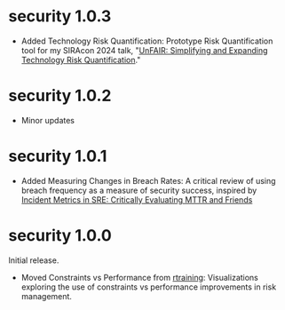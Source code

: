# security 1.0.3

* Added Technology Risk Quantification: Prototype Risk Quantification tool for my SIRAcon 2024 talk, "[UnFAIR: Simplifying and Expanding Technology Risk Quantification](https://web.cvent.com/event/7f49b0a6-bca9-46fd-8245-a2deb671efee/websitePage:23d1376e-2723-411a-910a-0edf87b03015?session=956b9176-13ad-4dac-af3c-e8ccb30bae8a&shareLink=true)."

# security 1.0.2

* Minor updates

# security 1.0.1

* Added Measuring Changes in Breach Rates: A critical review of using breach frequency as a measure of security success, inspired by [Incident Metrics in SRE: Critically Evaluating MTTR and Friends](https://sre.google/resources/practices-and-processes/incident-metrics-in-sre/)

# security 1.0.0

Initial release.

* Moved Constraints vs Performance from [rtraining](https://jabenninghoff.github.io/rtraining/): Visualizations exploring the use of constraints vs performance improvements in risk management.
